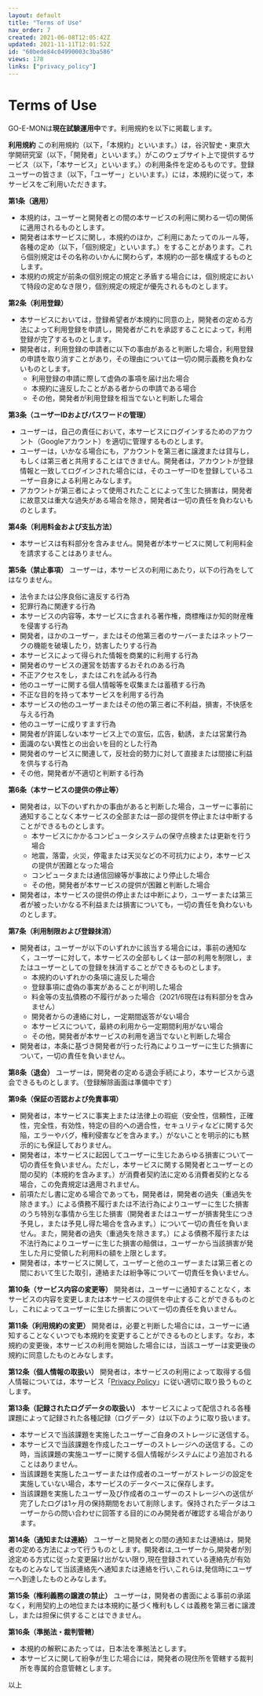 ```yaml
---
layout: default
title: "Terms of Use"
nav_order: 7
created: 2021-06-08T12:05:42Z
updated: 2021-11-11T12:01:52Z
id: "60bede84c04990003c3ba586"
views: 178
links: ["privacy_policy"]
---
```


# Terms of Use

GO-E-MONは**現在試験運用中**です。利用規約を以下に掲載します。

**利用規約**
この利用規約（以下，「本規約」といいます。）は，谷沢智史・東京大学開研究室（以下，「開発者」といいます。）がこのウェブサイト上で提供するサービス（以下，「本サービス」といいます。）の利用条件を定めるものです。登録ユーザーの皆さま（以下，「ユーザー」といいます。）には，本規約に従って，本サービスをご利用いただきます。

**第1条（適用）**
- 本規約は，ユーザーと開発者との間の本サービスの利用に関わる一切の関係に適用されるものとします。
- 開発者は本サービスに関し，本規約のほか，ご利用にあたってのルール等，各種の定め（以下，「個別規定」といいます。）をすることがあります。これら個別規定はその名称のいかんに関わらず，本規約の一部を構成するものとします。
- 本規約の規定が前条の個別規定の規定と矛盾する場合には，個別規定において特段の定めなき限り，個別規定の規定が優先されるものとします。

**第2条（利用登録）**
- 本サービスにおいては，登録希望者が本規約に同意の上，開発者の定める方法によって利用登録を申請し，開発者がこれを承認することによって，利用登録が完了するものとします。
- 開発者は，利用登録の申請者に以下の事由があると判断した場合，利用登録の申請を取り消すことがあり，その理由については一切の開示義務を負わないものとします。
  - 利用登録の申請に際して虚偽の事項を届け出た場合
  - 本規約に違反したことがある者からの申請である場合
  - その他，開発者が利用登録を相当でないと判断した場合

**第3条（ユーザーIDおよびパスワードの管理）**
- ユーザーは，自己の責任において，本サービスにログインするためのアカウント（Googleアカウント）を適切に管理するものとします。
- ユーザーは，いかなる場合にも，アカウントを第三者に譲渡または貸与し，もしくは第三者と共用することはできません。開発者は，アカウントが登録情報と一致してログインされた場合には，そのユーザーIDを登録しているユーザー自身による利用とみなします。
- アカウントが第三者によって使用されたことによって生じた損害は，開発者に故意又は重大な過失がある場合を除き，開発者は一切の責任を負わないものとします。

**第4条（利用料金および支払方法）**
- 本サービスは有料部分を含みません。開発者が本サービスに関して利用料金を請求することはありません。

**第5条（禁止事項）**
ユーザーは，本サービスの利用にあたり，以下の行為をしてはなりません。
- 法令または公序良俗に違反する行為
- 犯罪行為に関連する行為
- 本サービスの内容等，本サービスに含まれる著作権，商標権ほか知的財産権を侵害する行為
- 開発者，ほかのユーザー，またはその他第三者のサーバーまたはネットワークの機能を破壊したり，妨害したりする行為
- 本サービスによって得られた情報を商業的に利用する行為
- 開発者のサービスの運営を妨害するおそれのある行為
- 不正アクセスをし，またはこれを試みる行為
- 他のユーザーに関する個人情報等を収集または蓄積する行為
- 不正な目的を持って本サービスを利用する行為
- 本サービスの他のユーザーまたはその他の第三者に不利益，損害，不快感を与える行為
- 他のユーザーに成りすます行為
- 開発者が許諾しない本サービス上での宣伝，広告，勧誘，または営業行為
- 面識のない異性との出会いを目的とした行為
- 開発者のサービスに関連して，反社会的勢力に対して直接または間接に利益を供与する行為
- その他，開発者が不適切と判断する行為

**第6条（本サービスの提供の停止等）**
- 開発者は，以下のいずれかの事由があると判断した場合，ユーザーに事前に通知することなく本サービスの全部または一部の提供を停止または中断することができるものとします。
  - 本サービスにかかるコンピュータシステムの保守点検または更新を行う場合
  - 地震，落雷，火災，停電または天災などの不可抗力により，本サービスの提供が困難となった場合
  - コンピュータまたは通信回線等が事故により停止した場合
  - その他，開発者が本サービスの提供が困難と判断した場合
- 開発者は，本サービスの提供の停止または中断により，ユーザーまたは第三者が被ったいかなる不利益または損害についても，一切の責任を負わないものとします。

**第7条（利用制限および登録抹消）**
- 開発者は，ユーザーが以下のいずれかに該当する場合には，事前の通知なく，ユーザーに対して，本サービスの全部もしくは一部の利用を制限し，またはユーザーとしての登録を抹消することができるものとします。
  - 本規約のいずれかの条項に違反した場合
  - 登録事項に虚偽の事実があることが判明した場合
  - 料金等の支払債務の不履行があった場合（2021/6現在は有料部分を含みません）
  - 開発者からの連絡に対し，一定期間返答がない場合
  - 本サービスについて，最終の利用から一定期間利用がない場合
  - その他，開発者が本サービスの利用を適当でないと判断した場合
- 開発者は，本条に基づき開発者が行った行為によりユーザーに生じた損害について，一切の責任を負いません。

**第8条（退会）**
ユーザーは，開発者の定める退会手続により，本サービスから退会できるものとします。（登録解除画面は準備中です）

**第9条（保証の否認および免責事項）**
- 開発者は，本サービスに事実上または法律上の瑕疵（安全性，信頼性，正確性，完全性，有効性，特定の目的への適合性，セキュリティなどに関する欠陥，エラーやバグ，権利侵害などを含みます。）がないことを明示的にも黙示的にも保証しておりません。
- 開発者は，本サービスに起因してユーザーに生じたあらゆる損害について一切の責任を負いません。ただし，本サービスに関する開発者とユーザーとの間の契約（本規約を含みます。）が消費者契約法に定める消費者契約となる場合，この免責規定は適用されません。
- 前項ただし書に定める場合であっても，開発者は，開発者の過失（重過失を除きます。）による債務不履行または不法行為によりユーザーに生じた損害のうち特別な事情から生じた損害（開発者またはユーザーが損害発生につき予見し，または予見し得た場合を含みます。）について一切の責任を負いません。また，開発者の過失（重過失を除きます。）による債務不履行または不法行為によりユーザーに生じた損害の賠償は，ユーザーから当該損害が発生した月に受領した利用料の額を上限とします。
- 開発者は，本サービスに関して，ユーザーと他のユーザーまたは第三者との間において生じた取引，連絡または紛争等について一切責任を負いません。

**第10条（サービス内容の変更等）**
開発者は，ユーザーに通知することなく，本サービスの内容を変更しまたは本サービスの提供を中止することができるものとし，これによってユーザーに生じた損害について一切の責任を負いません。

**第11条（利用規約の変更）**
開発者は，必要と判断した場合には，ユーザーに通知することなくいつでも本規約を変更することができるものとします。なお，本規約の変更後，本サービスの利用を開始した場合には，当該ユーザーは変更後の規約に同意したものとみなします。

**第12条（個人情報の取扱い）**
開発者は，本サービスの利用によって取得する個人情報については，本サービス「[Privacy Policy](Privacy_Policy.html)」に従い適切に取り扱うものとします。

**第13条（記録されたログデータの取扱い）**
本サービスによって配信される各種課題によって記録された各種記録（ログデータ）は以下のように取り扱います。
- 本サービスで当該課題を実施したユーザーご自身のストレージに送信する。
- 本サービスで当該課題を作成したユーザーのストレージへの送信する。この時，当該課題の実施ユーザーに関する個人情報がシステムにより追加されることはありません。
- 当該課題を実施したユーザーまたは作成者のユーザーがストレージの設定を実施していない場合，本サービスのデータベースに保存します。
- 当該課題を実施したユーザー及び作成者のユーザーのストレージへの送信が完了したログは1ヶ月の保持期間をおいて削除します。保持されたデータはユーザーからの問い合わせに回答する目的にのみ開発者が確認する場合があります。

**第14条（通知または連絡）**
ユーザーと開発者との間の通知または連絡は，開発者の定める方法によって行うものとします。開発者は,ユーザーから,開発者が別途定める方式に従った変更届け出がない限り,現在登録されている連絡先が有効なものとみなして当該連絡先へ通知または連絡を行い,これらは,発信時にユーザーへ到達したものとみなします。

**第15条（権利義務の譲渡の禁止）**
ユーザーは，開発者の書面による事前の承諾なく，利用契約上の地位または本規約に基づく権利もしくは義務を第三者に譲渡し，または担保に供することはできません。

**第16条（準拠法・裁判管轄）**
- 本規約の解釈にあたっては，日本法を準拠法とします。
- 本サービスに関して紛争が生じた場合には，開発者の現住所を管轄する裁判所を専属的合意管轄とします。

以上
